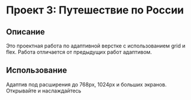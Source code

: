 # Проект 3: Путешествие по России

## Описание
 Это проектная работа по адаптивной верстке с использованием grid и flex. 
 Работа отличается от предыдущих работ адаптивом.

## Использование

Адаптив под расширения до 768px, 1024px и больших экранов.
 Открывайте и наслаждайтесь